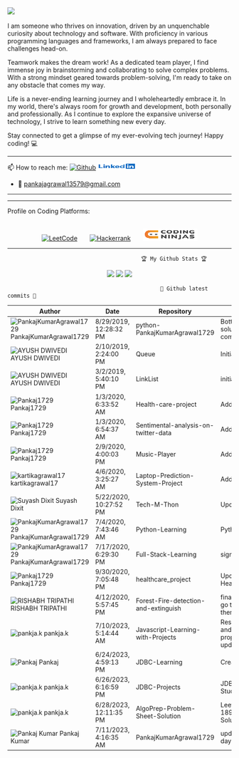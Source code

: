 <img src="https://raw.githubusercontent.com/BrunnerLivio/brunnerlivio/master/images/welcome.png"/>

I am someone who thrives on innovation, driven by an unquenchable curiosity about technology and software. With proficiency in various programming languages and frameworks, I am always prepared to face challenges head-on.

Teamwork makes the dream work! As a dedicated team player, I find immense joy in brainstorming and collaborating to solve complex problems. With a strong mindset geared towards problem-solving, I'm ready to take on any obstacle that comes my way.

Life is a never-ending learning journey and I wholeheartedly embrace it. In my world, there's always room for growth and development, both personally and professionally. As I continue to explore the expansive universe of technology, I strive to learn something new every day.

Stay connected to get a glimpse of my ever-evolving tech journey! Happy coding! 💻

<hr></hr>
📫 How to reach me:
      <a href="https://github.com/PankajKumarAgrawal1729"><img src="https://camo.githubusercontent.com/5c8c95ac48ba4bcc1018a7c80c530bcd4c82794d4655999472465b625e76a17e/68747470733a2f2f696d672e736869656c64732e696f2f62616467652f2d4769746875622d3030303f7374796c653d666c6174266c6f676f3d476974687562266c6f676f436f6c6f723d7768697465" alt="Github" data-canonical-src="https://img.shields.io/badge/-Github-000?style=flat&amp;logo=Github&amp;logoColor=white" style="max-width:100%;"></a>
      <a href="https://www.linkedin.com/in/pankaj-kumar-0322/" rel="nofollow"><img src="https://github.com/PankajKumarAgrawal1729/PankajKumar/blob/main/images/linkedin.jpg" alt="Linkedin" data-canonical-src="https://img.shields.io/badge/-LinkedIn-blue?style=flat&amp;logo=Linkedin&amp;logoColor=white" style="max-width:100%;"></a> 
      
- :e-mail: pankajagrawal13579@gmail.com
<hr></hr>

<hr></hr>
  Profile on Coding Platforms:
<br></br>
<p align="center">
<a href="https://leetcode.com/Pankaj_S_Kumar/" rel="nofollow"><img src="https://camo.githubusercontent.com/e464e43ac55eebb4b915e720f6a19bbec02b60200358324c46037b17941cbf87/68747470733a2f2f696d672e736869656c64732e696f2f62616467652f2d4c656574436f64652d6666386330303f7374796c653d666c6174266c6162656c436f6c6f723d666638633030266c6f676f3d4c656574436f6465266c6f676f436f6c6f723d7768697465" alt="LeetCode" data-canonical-src="https://img.shields.io/badge/-LeetCode-ff8c00?style=flat&amp;labelColor=ff8c00&amp;logo=LeetCode&amp;logoColor=white" style="max-width:100%;"></a>
&nbsp;&nbsp;&nbsp;&nbsp;&nbsp;&nbsp;<a href="https://www.hackerrank.com/pankajagrawal131?hr_r=1" rel="nofollow"><img src="https://camo.githubusercontent.com/e4ce38f060a7c4a81306e9db3e07a89c092217a9f04a6ca4c5f7e247a4368283/68747470733a2f2f696d672e736869656c64732e696f2f62616467652f2d6861636b657272616e6b2d3763666330303f7374796c653d666c6174266c6162656c436f6c6f723d376366633030266c6f676f3d6861636b657272616e6b266c6f676f436f6c6f723d7768697465" alt="Hackerrank" data-canonical-src="https://img.shields.io/badge/-hackerrank-7cfc00?style=flat&amp;labelColor=7cfc00&amp;logo=hackerrank&amp;logoColor=white" style="max-width:100%;"></a>
&nbsp;&nbsp;&nbsp;&nbsp;&nbsp;&nbsp;<a href="https://www.codingninjas.com/studio/profile/53c84677-a12b-4cda-9a13-b84c0d5fb9b8" rel="nofollow"><img src="https://github.com/PankajKumarAgrawal1729/PankajKumar/blob/main/images/codingninjas.png" alt="Coding Ninjas" data-canonical-src="https://img.shields.io/badge/coding_ninjas-orange" style="max-width:100%;"></a>
      </p>
<hr></hr>

                                              🏆 My Github Stats 🏆

                                  
<p align = "center">
  <img src = "https://github-readme-stats.vercel.app/api?username=PankajKumarAgrawal1729&show_icons=true&theme=tokyonight&line_height=40&count_private=true">
  <img src = "https://github-readme-stats.vercel.app/api/top-langs/?username=PankajKumarAgrawal1729&hide=css,html&theme=tokyonight">
  <img src = "https://github-readme-stats.vercel.app/api/wakatime?username=PankajKumar1729">
</p>



                                                	🎉 Github latest commits 🎉
<!-- Commits -->
| Author | Date | Repository | Message |
|---|---|---|---|
| <img width="24" src="https://avatars.githubusercontent.com/u/52162601?s=24&v=4" alt="PankajKumarAgrawal1729" /> PankajKumarAgrawal1729 |8/29/2019, 12:28:32 PM|python-PankajKumarAgrawal1729|Bottle neck problem solution initial commit|
| <img width="24" src="https://avatars.githubusercontent.com/u/47497831?s=24&v=4" alt="AYUSH DWIVEDI" /> AYUSH DWIVEDI |2/10/2019, 2:24:00 PM|Queue|Initial commit|
| <img width="24" src="https://avatars.githubusercontent.com/u/47497831?s=24&v=4" alt="AYUSH DWIVEDI" /> AYUSH DWIVEDI |3/2/2019, 5:40:10 PM|LinkList|initial|
| <img width="24" src="https://avatars.githubusercontent.com/u/54410535?s=24&v=4" alt="Pankaj1729" /> Pankaj1729 |1/3/2020, 6:33:52 AM|Health-care-project|Add files via upload|
| <img width="24" src="https://avatars.githubusercontent.com/u/54410535?s=24&v=4" alt="Pankaj1729" /> Pankaj1729 |1/3/2020, 6:54:37 AM|Sentimental-analysis-on-twitter-data|Add files via upload|
| <img width="24" src="https://avatars.githubusercontent.com/u/54410535?s=24&v=4" alt="Pankaj1729" /> Pankaj1729 |2/9/2020, 4:00:03 PM|Music-Player|Add files via upload|
| <img width="24" src="https://avatars.githubusercontent.com/u/56800082?s=24&v=4" alt="kartikagrawal17" /> kartikagrawal17 |4/6/2020, 3:25:27 AM|Laptop-Prediction-System-Project|Add files via upload|
| <img width="24" src="https://avatars.githubusercontent.com/u/25162118?s=24&v=4" alt="Suyash Dixit" /> Suyash Dixit |5/22/2020, 10:27:52 PM|Tech-M-Thon|Update README.md|
| <img width="24" src="https://avatars.githubusercontent.com/u/52162601?s=24&v=4" alt="PankajKumarAgrawal1729" /> PankajKumarAgrawal1729 |7/4/2020, 7:43:46 AM|Python-Learning|Python Learning|
| <img width="24" src="https://avatars.githubusercontent.com/u/52162601?s=24&v=4" alt="PankajKumarAgrawal1729" /> PankajKumarAgrawal1729 |7/17/2020, 6:29:30 PM|Full-Stack-Learning|signupform.|
| <img width="24" src="https://avatars.githubusercontent.com/u/54410535?s=24&v=4" alt="Pankaj1729" /> Pankaj1729 |9/30/2020, 7:05:48 PM|healthcare_project|Update Health_Care_New.py|
| <img width="24" src="https://avatars.githubusercontent.com/u/53142046?s=24&v=4" alt="RISHABH TRIPATHI" /> RISHABH TRIPATHI |4/12/2020, 5:57:45 PM|Forest-Fire-detection-and-extinguish|final code that will go to the nodeMCU then to the server|
| <img width="24" src="https://camo.githubusercontent.com/0e791e682d7b420f6c32a58d3f121aa61bf0f962701bbd003539634e931100b2/68747470733a2f2f302e67726176617461722e636f6d2f6176617461722f31326165363339306133333937333861376666626538343437613733643437333f643d68747470732533412532462532466769746875622e6769746875626173736574732e636f6d253246696d6167657325324667726176617461727325324667726176617461722d757365722d3432302e706e6726723d6726733d3234" alt="pankja.k" /> pankja.k |7/10/2023, 5:14:44 AM|Javascript-Learning-with-Projects|Reset Button added and some css properties are updated|
| <img width="24" src="https://avatars.githubusercontent.com/u/52162601?s=24&v=4" alt="Pankaj" /> Pankaj |6/24/2023, 4:59:13 PM|JDBC-Learning|Create README.md|
| <img width="24" src="https://camo.githubusercontent.com/0e791e682d7b420f6c32a58d3f121aa61bf0f962701bbd003539634e931100b2/68747470733a2f2f302e67726176617461722e636f6d2f6176617461722f31326165363339306133333937333861376666626538343437613733643437333f643d68747470732533412532462532466769746875622e6769746875626173736574732e636f6d253246696d6167657325324667726176617461727325324667726176617461722d757365722d3432302e706e6726723d6726733d3234" alt="pankja.k" /> pankja.k |6/26/2023, 6:16:59 PM|JDBC-Projects|JDBC PRoject for Student data|
| <img width="24" src="https://camo.githubusercontent.com/0e791e682d7b420f6c32a58d3f121aa61bf0f962701bbd003539634e931100b2/68747470733a2f2f302e67726176617461722e636f6d2f6176617461722f31326165363339306133333937333861376666626538343437613733643437333f643d68747470732533412532462532466769746875622e6769746875626173736574732e636f6d253246696d6167657325324667726176617461727325324667726176617461722d757365722d3432302e706e6726723d6726733d3234" alt="pankja.k" /> pankja.k |6/28/2023, 12:11:35 PM|AlgoPrep-Problem-Sheet-Solution|Leetcode Problem- 189. Rotate Array Solution|
| <img width="24" src="https://camo.githubusercontent.com/0e791e682d7b420f6c32a58d3f121aa61bf0f962701bbd003539634e931100b2/68747470733a2f2f302e67726176617461722e636f6d2f6176617461722f31326165363339306133333937333861376666626538343437613733643437333f643d68747470732533412532462532466769746875622e6769746875626173736574732e636f6d253246696d6167657325324667726176617461727325324667726176617461722d757365722d3432302e706e6726723d6726733d3234" alt="Pankaj Kumar" /> Pankaj Kumar |7/11/2023, 4:16:35 AM|PankajKumarAgrawal1729|update table every day at 00:00|
<!-- /Commits -->
